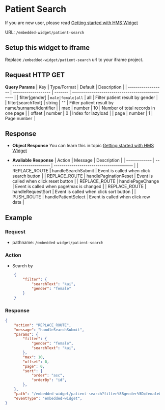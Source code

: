# Patient Search

If you are new user, please read [Getting started with HMS Widget](/embedded-widget?widget=get-started)

URL: `/embedded-widget/patient-search`

## Setup this widget to iframe
Replace `/embedded-widget/patient-search` url to your iframe project.

## Request HTTP GET
**Query Params**
| Key                | Type/Format         | Default | Description                                      |
| ------------------ | ------------------- | ------- | ------------------------------------------------ |
| filter[gender]     | ` male|female|all ` | all     | Filter patient result by gender                  |
| filter[searchText] | string              | ""      | Filter patient result by name/surname/identifier |
| max                | number              | 10      | Number of total records in one page              |
| offset             | number              | 0       | Index for lazyload                               |
| page               | number              | 1       | Page number                                      |

## Response
- **Object Response**
    You can learn this in topic [Getting started with HMS Widget](/embedded-widget?widget=get-started)

- **Avaliable Response**
   | Action        | Message               | Description                              |
   | ------------- | --------------------- | ---------------------------------------- |
   | REPLACE_ROUTE | handleSearchSubmit    | Event is called when click search button |
   | REPLACE_ROUTE | handlePaginationReset | Event is called when click reset button  |
   | REPLACE_ROUTE | handlePageChange      | Event is called when page\max is changed |
   | REPLACE_ROUTE | handleRequestSort     | Event is called when click sort button   |
   | PUSH_ROUTE    | handlePatientSelect   | Event is called when click row data      |
## Example

### Request
 - pathname: `/embedded-widget/patient-search` 

### Action
 - Search by 
```json
    {
        "filter": {
            "searchText": "kai",
            "gender": "female"
        }
    }
```

### Response
```json
{
    "action": "REPLACE_ROUTE",
    "message": "handleSearchSubmit",
    "params": {
        "filter": {
            "gender": "female",
            "searchText": "kai",
        },
        "max": 10,
        "offset": 0,
        "page": 0,
        "sort": {
            "order": "asc",
            "orderBy": "id",
        },
    },
    "path": "/embedded-widget/patient-search?filter%5Bgender%5D=female&filter%5BsearchText%5D=kai&max=10&offset=0&page=0&sort%5Border%5D=asc&sort%5BorderBy%5D=id",
    "eventType": "embedded-widget",
}
```
